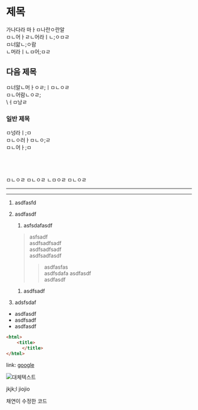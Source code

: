 # 제목

가나다라 마ㅏㅁ나란ㅇ란알  
ㅁㄴ어ㅏㄹㄴ어라ㅣㄴ;ㅇㅁㄹ  
ㅁ너앎ㄴ;ㅇ람  
ㄴ머라ㅣㄴㅁ어;ㅁㄹ

## 다음 제목

ㅁ너알ㄴ머ㅏㅇㄹ;ㅣㅁㄴㅇㄹ  
ㅁㄴ어람ㄴㅇㄹ;  
\ㅓㅁ낭ㄹ  

### 일반 제목

ㅁ넝라ㅣ;ㅁ  
ㅁㄴㅇ러ㅏㅁㄴㅇ;ㄹ  
ㅁㄴ어ㅏ;ㅁ  
<br/>
<br/>
<br/>
<br/>
ㅁㄴㅇㄹ
ㅁㄴㅇㄹ
ㄴㅁㅇㄹ
ㅁㄴㅇㄹ  

---
---

1. asdfasfd  
1. asdfasdf
    1. asfsdafasdf
    > asfsadf  
    asdfsadfsadf  
    asdfsadfsadf  
    asdfsadfasdf
    >> asdfasfas  
    asdfsdafa
    asdfasdf  
    asdfasdf  
    1. asdfsadf

1. adsfsdaf

- asdfasdf
- asdfsadf
- asdfasdf

```html
<html>
    <title>
      </title>
</html>
```


link: [google](www.google.com "go goo")




[googlelink]: https://google.com "Go google"



![대체텍스트](https://s.pstatic.net/static/www/img/uit/sp_main_dba1af.png)


jkjk;l
jiojio  


채연이 수정한 코드




